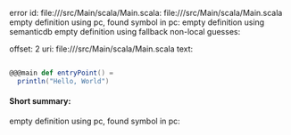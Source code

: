 error id: file://<WORKSPACE>/src/Main/scala/Main.scala:
file://<WORKSPACE>/src/Main/scala/Main.scala
empty definition using pc, found symbol in pc: 
empty definition using semanticdb
empty definition using fallback
non-local guesses:

offset: 2
uri: file://<WORKSPACE>/src/Main/scala/Main.scala
text:
```scala

@@@main def entryPoint() =
  println("Hello, World")
```


#### Short summary: 

empty definition using pc, found symbol in pc: 